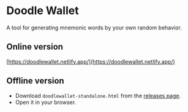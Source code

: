 # Doodle Wallet
A tool for generating mnemonic words by your own random behavior.

## Online version
[https://doodlewallet.netlify.app/](https://doodlewallet.netlify.app/)

## Offline version
- Download `doodlewallet-standalone.html` from the [releases page](https://github.com/hejtao/doodlewallet/releases).
- Open it in your browser.
